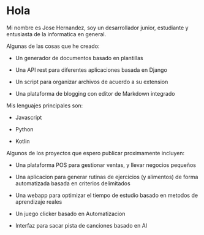 # Hola

Mi nombre es Jose Hernandez, soy un desarrollador junior, estudiante y entusiasta de la informatica en general.

Algunas de las cosas que he creado:

- Un generador de documentos basado en plantillas

- Una API rest para diferentes aplicaciones basada en Django

- Un script para organizar archivos de acuerdo a su extension

- Una plataforma de blogging con editor de Markdown integrado

Mis lenguajes principales son:

- Javascript

- Python

- Kotlin

Algunos de los proyectos que espero publicar proximamente incluyen:

* Una plataforma POS para gestionar ventas, y llevar negocios pequeños
- Una aplicacion para generar rutinas de ejercicios (y alimentos) de forma automatizada basada en criterios delimitados

- Una webapp para optimizar el tiempo de estudio basado en metodos de aprendizaje reales

- Un juego clicker basado en Automatizacion

- Interfaz para sacar pista de canciones basado en AI

<!---
Este comentario no deberia ser visible en GH:
Una pagina web para dahergo
Una pagina web para Graferca
Una pagina web para Libreria Itinerante del Sur
--->
